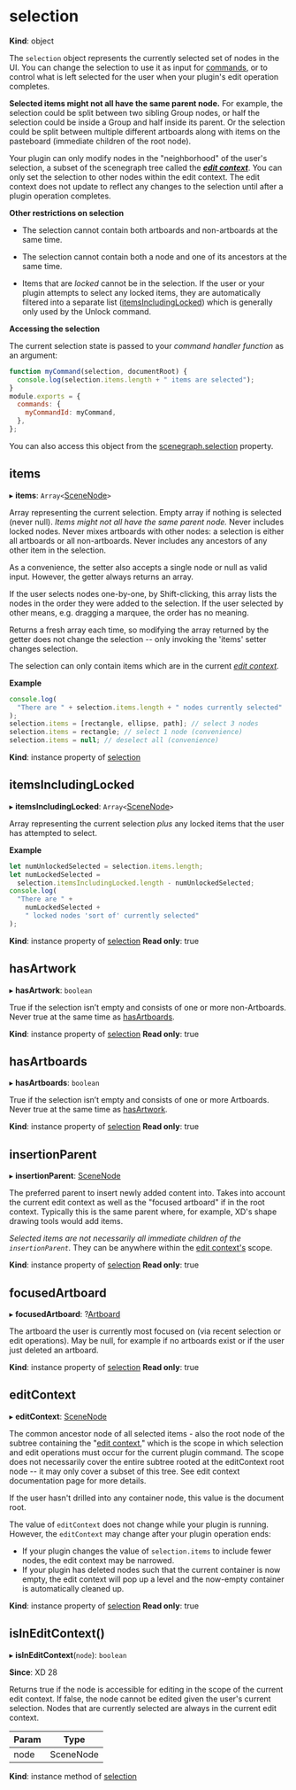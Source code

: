 # selection

**Kind**: object

The `selection` object represents the currently selected set of nodes in the UI. You can change the selection to use it as input
for [commands](/develop/reference/commands/), or to control what is left selected for the user when your plugin's edit operation completes.

**Selected items might not all have the same parent node.** For example, the selection could be split between two sibling
Group nodes, or half the selection could be inside a Group and half inside its parent. Or the selection could be split between
multiple different artboards along with items on the pasteboard (immediate children of the root node).

Your plugin can only modify nodes in the "neighborhood" of the user's selection, a subset of the scenegraph tree called the
**_[edit context](/develop/plugin-development/xd-concepts/edit-context/)_**. You can only set the selection to other nodes within the edit context.
The edit context does not update to reflect any changes to the selection until after a plugin operation completes.

**Other restrictions on selection**

- The selection cannot contain both artboards and non-artboards at the same time.

- The selection cannot contain both a node and one of its ancestors at the same time.

- Items that are _locked_ cannot be in the selection. If the user or your plugin attempts to select any locked items, they are
  automatically filtered into a separate list ([itemsIncludingLocked](#itemsincludinglocked)) which is generally only used by the Unlock
  command.

**Accessing the selection**

The current selection state is passed to your _command handler function_ as an argument:

```js
function myCommand(selection, documentRoot) {
  console.log(selection.items.length + " items are selected");
}
module.exports = {
  commands: {
    myCommandId: myCommand,
  },
};
```

You can also access this object from the [scenegraph.selection](/develop/reference/scenegraph/#selection) property.

## items

▸ **items**: `Array<`[SceneNode](/develop/reference/SceneNode)`>`

Array representing the current selection. Empty array if nothing is selected (never null). _Items might not all have the same
parent node._ Never includes locked nodes. Never mixes artboards with other nodes: a selection is either all artboards or all
non-artboards. Never includes any ancestors of any other item in the selection.

As a convenience, the setter also accepts a single node or null as valid input. However, the getter always returns an array.

If the user selects nodes one-by-one, by Shift-clicking, this array lists the nodes in the order they were added to the selection.
If the user selected by other means, e.g. dragging a marquee, the order has no meaning.

Returns a fresh array each time, so modifying the array returned by the getter does not change the selection -- only invoking
the 'items' setter changes selection.

The selection can only contain items which are in the current _[edit context](/develop/plugin-development/xd-concepts/edit-context/)._

**Example**

```js
console.log(
  "There are " + selection.items.length + " nodes currently selected"
);
selection.items = [rectangle, ellipse, path]; // select 3 nodes
selection.items = rectangle; // select 1 node (convenience)
selection.items = null; // deselect all (convenience)
```

**Kind**: instance property of [selection](#selection)

## itemsIncludingLocked

▸ **itemsIncludingLocked**: `Array<`[SceneNode](/develop/reference/SceneNode)`>`

Array representing the current selection _plus_ any locked items that the user has attempted to select.

**Example**

```js
let numUnlockedSelected = selection.items.length;
let numLockedSelected =
  selection.itemsIncludingLocked.length - numUnlockedSelected;
console.log(
  "There are " +
    numLockedSelected +
    " locked nodes 'sort of' currently selected"
);
```

**Kind**: instance property of [selection](#selection)
**Read only**: true

## hasArtwork

▸ **hasArtwork**: `boolean`

True if the selection isn’t empty and consists of one or more non-Artboards. Never true at the same time as [hasArtboards](#hasartboards).

**Kind**: instance property of [selection](#selection)
**Read only**: true

## hasArtboards

▸ **hasArtboards**: `boolean`

True if the selection isn’t empty and consists of one or more Artboards. Never true at the same time as [hasArtwork](#hasartwork).

**Kind**: instance property of [selection](#selection)
**Read only**: true

## insertionParent

▸ **insertionParent**: [SceneNode](/develop/reference/SceneNode)

The preferred parent to insert newly added content into. Takes into account the current edit context as well as the "focused artboard" if in the root context.
Typically this is the same parent where, for example, XD's shape drawing tools would add items.

_Selected items are not necessarily all immediate children of the `insertionParent`._ They can be anywhere within the [edit context's](/develop/plugin-development/xd-concepts/edit-context/) scope.

**Kind**: instance property of [selection](#selection)
**Read only**: true

## focusedArtboard

▸ **focusedArtboard**: ?[Artboard](/develop/reference/Artboard)

The artboard the user is currently most focused on (via recent selection or edit operations). May be null, for example if no artboards exist or if the user just deleted an artboard.

**Kind**: instance property of [selection](#selection)
**Read only**: true

## editContext

▸ **editContext**: [SceneNode](/develop/reference/SceneNode)

The common ancestor node of all selected items - also the root node of the subtree containing the "[edit context](/develop/plugin-development/xd-concepts/edit-context/),"
which is the scope in which selection and edit operations must occur for the current plugin command. The scope does not
necessarily cover the entire subtree rooted at the editContext root node -- it may only cover a subset of this tree. See
edit context documentation page for more details.

If the user hasn't drilled into any container node, this value is the document root.

The value of `editContext` does not change while your plugin is running. However, the `editContext` may change after your plugin
operation ends:

- If your plugin changes the value of `selection.items` to include fewer nodes, the edit context may be narrowed.
- If your plugin has deleted nodes such that the current container is now empty, the edit context will pop up a level and the now-empty
  container is automatically cleaned up.

**Kind**: instance property of [selection](#selection)
**Read only**: true

## isInEditContext()

▸ **isInEditContext**(`node`): `boolean`

**Since**: XD 28

Returns true if the node is accessible for editing in the scope of the current edit context.
If false, the node cannot be edited given the user's current selection.
Nodes that are currently selected are always in the current edit context.

| Param | Type       |
| ----- | ---------- |
| node  | SceneNode |

**Kind**: instance method of [selection](#selection)